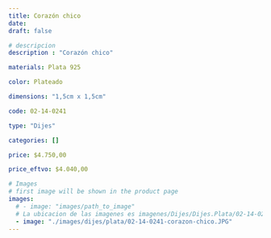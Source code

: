 ```yaml
---
title: Corazón chico
date: 
draft: false

# descripcion
description : "Corazón chico"

materials: Plata 925

color: Plateado

dimensions: "1,5cm x 1,5cm"

code: 02-14-0241

type: "Dijes"

categories: []

price: $4.750,00

price_eftvo: $4.040,00

# Images
# first image will be shown in the product page
images:
  # - image: "images/path_to_image"
  # La ubicacion de las imagenes es imagenes/Dijes/Dijes.Plata/02-14-0241-corazon-chico
  - image: "./images/dijes/plata/02-14-0241-corazon-chico.JPG"
---
```

